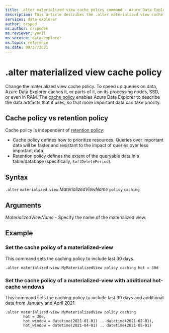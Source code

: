 ```yaml
---
title: .alter materialized view cache policy command - Azure Data Explorer
description: This article describes the .alter materialized view cache policy command in Azure Data Explorer.
services: data-explorer
author: orspod
ms.author: orspodek
ms.reviewer: yonil
ms.service: data-explorer
ms.topic: reference
ms.date: 09/27/2021
---
```

# .alter materialized view cache policy

Change the materialized view cache policy.  To speed up queries on data, Azure Data Explorer caches it, or parts of it, on its processing nodes, SSD, or even in RAM. The [cache policy](cachepolicy.md) enables Azure Data Explorer to describe the data artifacts that it uses, so that more important data can take priority. 

## Cache policy vs retention policy

Cache policy is independent of [retention policy](./retentionpolicy.md): 
- Cache policy defines how to prioritize resources. Queries over important data will be faster and resistant to the impact of queries over less important data.
- Retention policy defines the extent of the queryable data in a table/database (specifically, `SoftDeletePeriod`).

## Syntax

`.alter` `materialized view` *MaterializedViewName* `policy` `caching`

## Arguments

*MaterializedViewName* - Specify the name of the materialized view.

## Example

### Set the cache policy of a materialized-view

This command sets the caching policy to include last 30 days.

```kusto
.alter materialized-view MyMaterializedView policy caching hot = 30d
```

### Set the cache policy of a materialized-view with additional hot-cache windows

This command sets the caching policy to include last 30 days and additional data from January and April 2021.

```kusto
.alter materialized-view MyMaterializedView policy caching 
        hot = 30d,
        hot_window = datetime(2021-01-01) .. datetime(2021-02-01),
        hot_window = datetime(2021-04-01) .. datetime(2021-05-01)
```
